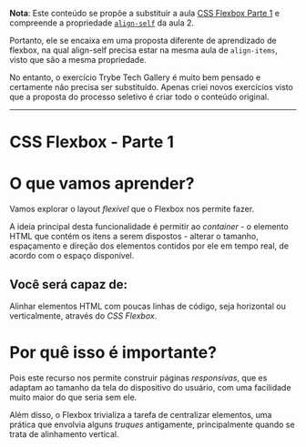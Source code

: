 **Nota**: Este conteúdo se propõe a substituir a aula [CSS Flexbox Parte 1](https://app.betrybe.com/course/fundamentals/html-e-css-forms-flexbox-e-responsivo/css-flexbox-parte-1/af4cbbd5-8bf8-4b8e-95e4-ff70d602dfa0/o-que-vamos-aprender/f1805d5e-6f72-4ead-ba62-30aa88a9ca3d?use_case=side_bar) e compreende a propriedade [`align-self`](https://app.betrybe.com/course/fundamentals/html-e-css-forms-flexbox-e-responsivo/css-flexbox-parte-2/3d4d2f0a-82a5-4ab1-9257-0a895f78ad22/conteudos/de0e594b-251a-47a7-a641-1c998b71ec38/propriedade-align-self/5e563e22-1afc-4b93-acc6-ca0b9f833248?use_case=side_bar) da aula 2.

Portanto, ele se encaixa em uma proposta diferente de aprendizado de flexbox, na qual align-self precisa estar na mesma aula de `align-items`, visto que são a mesma propriedade.

No entanto, o exercício Trybe Tech Gallery é muito bem pensado e certamente não precisa ser substituído. Apenas criei novos exercícios visto que a proposta do processo seletivo é criar todo o conteúdo original.

---

# CSS Flexbox - Parte 1
# O que vamos aprender?

Vamos explorar o layout *flexível* que o Flexbox nos permite fazer.

A ideia principal desta funcionalidade é permitir ao *container* - o elemento HTML que contém os itens a serem dispostos - alterar o tamanho, espaçamento e direção dos elementos contidos por ele em tempo real, de acordo com o espaço disponível.

## Você será capaz de:
Alinhar elementos HTML com poucas linhas de código, seja horizontal ou verticalmente, através do *CSS Flexbox*.


# Por quê isso é importante?
Pois este recurso nos permite construir páginas *responsivas*, que es adaptam ao tamanho da tela do dispositivo do usuário, com uma facilidade muito maior do que seria sem ele.

Além disso, o Flexbox trivializa a tarefa de centralizar elementos, uma prática que envolvia alguns *truques* antigamente, principalmente quando se trata de alinhamento vertical.
